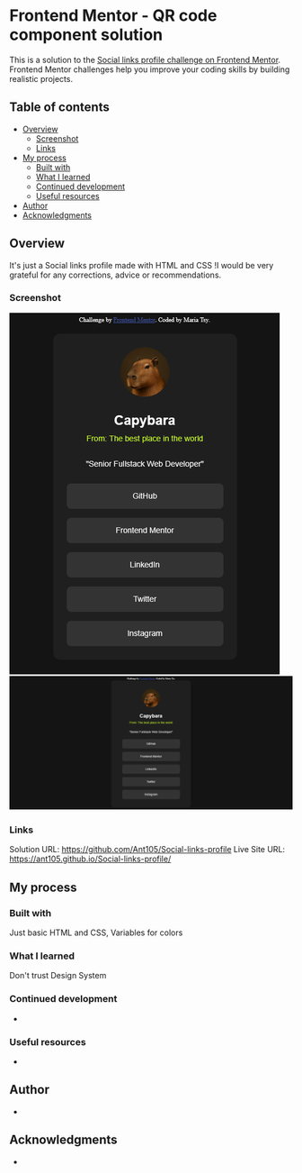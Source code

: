 # Frontend Mentor - QR code component solution
This is a solution to the [Social links profile challenge on Frontend Mentor](https://www.frontendmentor.io/challenges/social-links-profile-UG32l9m6dQ). Frontend Mentor challenges help you improve your coding skills by building realistic projects.

## Table of contents
- [Overview](#overview)
  - [Screenshot](#screenshot)
  - [Links](#links)
- [My process](#my-process)
  - [Built with](#built-with)
  - [What I learned](#what-i-learned)
  - [Continued development](#continued-development)
  - [Useful resources](#useful-resources)
- [Author](#author)
- [Acknowledgments](#acknowledgments)

## Overview
It's just a Social links profile made with HTML and CSS
!I would be very grateful for any corrections, advice or recommendations.

### Screenshot
![Mobile](/screenshots/Mobile-Screenshot.png)
![Desktop](/screenshots/Desktop-Screenshot.png)

### Links
Solution URL: https://github.com/Ant105/Social-links-profile
Live Site URL: https://ant105.github.io/Social-links-profile/

## My process

### Built with
Just basic HTML and CSS, Variables for colors

### What I learned
Don't trust Design System

### Continued development
-

### Useful resources
-

## Author
-

## Acknowledgments
-